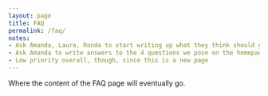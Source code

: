 ```yaml
---
layout: page
title: FAQ
permalink: /faq/
notes:
- Ask Amanda, Laura, Ronda to start writing up what they think should go on here
- Ask Amanda to write answers to the 4 questions we pose on the homepage under FAQ
- Low priority overall, though, since this is a new page
---
```


Where the content of the FAQ page will eventually go.